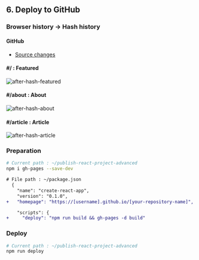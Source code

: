 ## 6. Deploy to GitHub
### Browser history → Hash history
#### GitHub
* [Source changes](https://github.com/KoheiShingaiHQ/publish-react-project/commit/02e03a5c09f6bb24e873845adc4d95af9a20a3d7)
#### #/ : Featured
![after-hash-featured](https://c1.staticflickr.com/5/4512/37573145681_4ef03be7be_b.jpg)
#### #/about : About
![after-hash-about](https://c1.staticflickr.com/5/4448/37573146031_08c75cec20_b.jpg)
#### #/article : Article
![after-hash-article](https://c1.staticflickr.com/5/4468/36862910134_48e0515184_b.jpg)

### Preparation
```bash
# Current path : ~/publish-react-project-advanced
npm i gh-pages --save-dev
```
```diff
# File path : ~/package.json
  {
    "name": "create-react-app",
    "version": "0.1.0",
+   "homepage": "https://[username].github.io/[your-repository-name]",

    "scripts": {
+     "deploy": "npm run build && gh-pages -d build"
```
### Deploy
```bash
# Current path : ~/publish-react-project-advanced
npm run deploy
```
